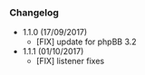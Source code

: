 ### Changelog

- 1.1.0 (17/09/2017)
  - [FIX] update for phpBB 3.2
- 1.1.1 (01/10/2017)
  - [FIX] listener fixes
 